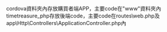 cordova資料夾內存放購買者端APP，主要code在"www"資料夾內
timetreasure_php存放後端code，主要code在routes\web.php及app\Http\Controllers\ApplicationController.php內
